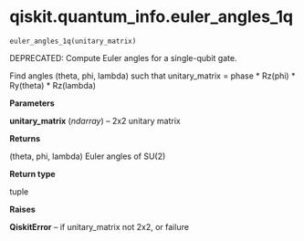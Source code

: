 <span id="qiskit-quantum-info-euler-angles-1q" />

# qiskit.quantum\_info.euler\_angles\_1q

`euler_angles_1q(unitary_matrix)`

DEPRECATED: Compute Euler angles for a single-qubit gate.

Find angles (theta, phi, lambda) such that unitary\_matrix = phase \* Rz(phi) \* Ry(theta) \* Rz(lambda)

**Parameters**

**unitary\_matrix** (*ndarray*) – 2x2 unitary matrix

**Returns**

(theta, phi, lambda) Euler angles of SU(2)

**Return type**

tuple

**Raises**

**QiskitError** – if unitary\_matrix not 2x2, or failure
